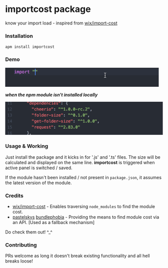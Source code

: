 # importcost package

know your import load - inspired from [wix/import-cost](https://marketplace.visualstudio.com/items?itemName=wix.vscode-import-cost)

### Installation

```
apm install importcost
```

### Demo
![importcost demo](./import-cost.gif)

___when the npm module isn't installed locally___

![importcost-api demo](./import-cost-api.gif)

### Usage & Working
Just install the package and it kicks in for '.js' and '.ts' files.
The size will be calculated and displayed on the same line.
__importcost__ is triggered when active panel is switched / saved.

If the module hasn't been installed / not present in `package.json`, it assumes the latest version of the module.

### Credits

- [wix/import-cost](https://github.com/wix/import-cost/tree/master/packages/import-cost) -
  Enables traversing `node_modules` to find the module cost.
- [pastelskys](https://github.com/pastelsky/bundlephobia)
[bundlephobia](https://bundlephobia.com/) - Providing the means to find module
cost via an API. [Used as a fallback mechanism]

Do check them out! ^_^

### Contributing

PRs welcome as long it doesn't break existing functionality and all hell breaks loose!
